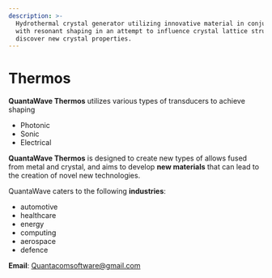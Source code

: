 ```yaml
---
description: >-
  Hydrothermal crystal generator utilizing innovative material in conjunction
  with resonant shaping in an attempt to influence crystal lattice structure and
  discover new crystal properties.
---
```


# Thermos

**QuantaWave Thermos** utilizes various types of transducers to achieve shaping

* Photonic
* Sonic
* Electrical

**QuantaWave Thermos** is designed to create new types of allows fused from metal and crystal, and aims to develop **new materials** that can lead to the creation of novel new technologies.

QuantaWave caters to the following **industries**:

* automotive
* healthcare
* energy
* computing
* aerospace
* defence

**Email**: Quantacomsoftware@gmail.com

